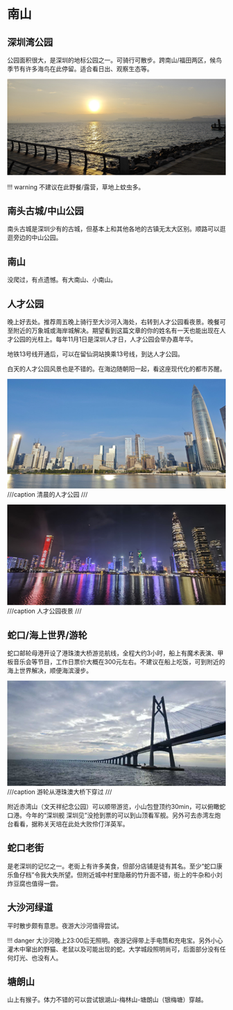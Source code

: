 
# 南山

## 深圳湾公园

公园面积很大，是深圳的地标公园之一。可骑行可散步。跨南山/福田两区，候鸟季节有许多海鸟在此停留。适合看日出、观察生态等。

![深圳湾日出](images/深圳湾日出.jpg)

!!! warning
    不建议在此野餐/露营，草地上蚊虫多。

## 南头古城/中山公园

南头古城是深圳少有的古城，但基本上和其他各地的古镇无太大区别。顺路可以逛逛旁边的中山公园。

## 南山

没爬过，有点遗憾。有大南山、小南山。

## 人才公园

晚上好去处。推荐周五晚上骑行至大沙河入海处，右转到人才公园看夜景。晚餐可至附近的万象城或海岸城解决。期望看到这篇文章的你的姓名有一天也能出现在人才公园的光柱上。每年11月1日是深圳人才日，人才公园会举办嘉年华。

地铁13号线开通后，可以在留仙洞站换乘13号线，到达人才公园。

白天的人才公园风景也是不错的。在海边随朝阳一起，看这座现代化的都市苏醒。

![清晨的人才公园](images/白天人才公园.jpg)
///caption
清晨的人才公园
///

![人才公园夜景](images/人才公园夜景.jpg)
///caption
人才公园夜景
///
## 蛇口/海上世界/游轮

蛇口邮轮母港开设了港珠澳大桥游览航线，全程大约3小时，船上有魔术表演、甲板音乐会等节目，工作日票价大概在300元左右。不建议在船上吃饭，可到附近的海上世界解决，顺便海滨漫步。

![alt text](images/港珠澳大桥.jpg)
///caption
游轮从港珠澳大桥下穿过
///

附近赤湾山（文天祥纪念公园）可以顺带游览，小山包登顶约30min，可以俯瞰蛇口港。今年的“深圳舰 深圳见”没抢到票的可以到山顶看军舰。另外可去赤湾左炮台看看，据称关天培在此处大败伶仃洋英军。

## 蛇口老街

是老深圳的记忆之一。老街上有许多美食，但部分店铺是徒有其名。至少“蛇口康乐鱼仔档”令我大失所望。但附近城中村里隐蔽的竹升面不错，街上的牛杂和小刘炸豆腐也值得一尝。

## 大沙河绿道

平时散步颇有意思。夜游大沙河值得尝试。

!!! danger
    大沙河晚上23:00后无照明。夜游记得带上手电筒和充电宝。另外小心灌木中窜出的野猫、老鼠以及可能出现的蛇。大学城段照明尚可，后面部分没有任何灯光、也没有人。

## 塘朗山

山上有猴子。体力不错的可以尝试银湖山-梅林山-塘朗山（银梅塘）穿越。